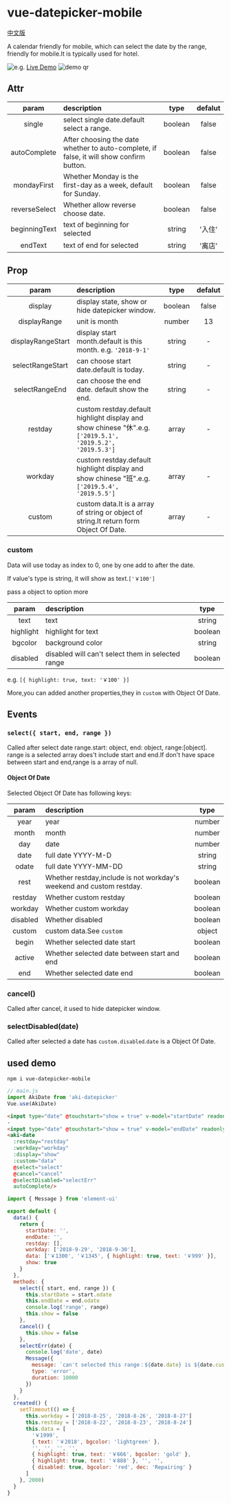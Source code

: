 # vue-datepicker-mobile
[中文版](/doc/zh-hans.md)

A calendar friendly for mobile, which can select the date by the range, friendly for mobile.It is typically used for hotel. 

![e.g.](https://github.com/ikarosu/vue-datepicker-mobile/blob/master/git/eg.png?raw=true)
[Live Demo](https://ikarosu.github.io/datepicker/)
![demo qr](https://github.com/ikarosu/vue-datepicker-mobile/blob/master/git/qr.png?raw=true)

## Attr

| param | description | type | defalut |
| :-: | :- | :-: | :-: |
| single | select single date.default select a range. | boolean | false |
| autoComplete |  After choosing the date whether to auto-complete, if false, it will show confirm button. | boolean | false |
| mondayFirst | Whether Monday is the first-day as a week, default for Sunday. | boolean | false |
| reverseSelect | Whether allow reverse choose date. | boolean | false |
| beginningText | text of beginning for selected | string | '入住' |
| endText | text of end for selected | string | '离店' |

## Prop
| param | description | type | defalut |
| :-: | :- | :-: | :-: |
| display | display state, show or hide datepicker window. | boolean | false |
| displayRange | unit is month | number | 13 |
| displayRangeStart | display start month.default is this month. e.g. `'2018-9-1'` | string | - |
| selectRangeStart | can choose start date.default is today. | string | - |
| selectRangeEnd |can choose the end date. default show the end. | string | - |
| restday | custom restday.default highlight display and show chinese "休".e.g. `['2019.5.1', '2019.5.2', '2019.5.3']` | array | - |
| workday | custom restday.default highlight display and show chinese "班".e.g. `['2019.5.4', '2019.5.5']` | array | - |
| custom | custom data.It is a array of string or object of string.It return form Object Of Date. | array | - |

### custom
Data will use today as index to 0, one by one add to after the date.

If value's type is string, it will show as text.`['￥100']`

pass a object to option more

| param | description | type |
| :-: | :- | :-: |
| text | text | string |
| highlight | highlight for text | boolean |
| bgcolor | background color | string |
| disabled | disabled will can't select them in selected range | boolean |

e.g. `[{ highlight: true, text: '￥100' }]`

More,you can added another properties,they in `custom` with Object Of Date.

## Events

### `select({ start, end, range })`
Called after select date range.start: object, end: object, range:[object].
range is a selected array does't include start and end.If don't have space between start and end,range is a array of null.
#### Object Of Date
Selected Object Of Date has following keys:

| param | description | type |
| :-: | :- | :-: |
| year | year | number |
| month | month | number |
| day | date | number |
| date | full date YYYY-M-D | string |
| odate | full date YYYY-MM-DD | string |
| rest | Whether restday,include is not workday's weekend and custom restday. | boolean |
| restday | Whether custom restday | boolean |
| workday | Whether custom workday | boolean |
| disabled | Whether disabled | boolean |
| custom | custom data.See `custom` | object |
| begin | Whether selected date start | boolean |
| active | Whether selected date between start and end | boolean |
| end | Whether selected date end | boolean |
### cancel()
Called after cancel, it used to hide datepicker window.

### selectDisabled(date)
Called after selected a date has `custom.disabled`.`date` is a Object Of Date.

## used demo
```
npm i vue-datepicker-mobile
```

```javascript
// main.js
import AkiDate from 'aki-datepicker'
Vue.use(AkiDate)
```

```html
<input type="date" @touchstart="show = true" v-model="startDate" readonly>
-
<input type="date" @touchstart="show = true" v-model="endDate" readonly>
<aki-date
  :restday="restday"
  :workday="workday"
  :display="show"
  :custom="data"
  @select="select"
  @cancel="cancel"
  @selectDisabled="selectErr"
  autoComplete/>
```

```javascript
import { Message } from 'element-ui'

export default {
  data() {
    return {
      startDate: '',
      endDate: '',
      restday: [],
      workday: ['2018-9-29', '2018-9-30'],
      data: ['￥1300', '￥1345', { highlight: true, text: '￥999' }],
      show: true
    }
  },
  methods: {
    select({ start, end, range }) {
      this.startDate = start.odate
      this.endDate = end.odate
      console.log('range', range)
      this.show = false
    },
    cancel() {
      this.show = false
    },
    selectErr(date) {
      console.log('date', date)
      Message({
        message: `can't selected this range：${date.date} is ${date.custom.dec}`,
        type: 'error',
        duration: 10000
      })
    }
  },
  created() {
    setTimeout(() => {
      this.workday = ['2018-8-25', '2018-8-26', '2018-8-27']
      this.restday = ['2018-8-22', '2018-8-23', '2018-8-24']
      this.data = [
        '￥1999',
        { text: '￥2018', bgcolor: 'lightgreen' },
        '', '', '', '',
        { highlight: true, text: '￥666', bgcolor: 'gold' },
        { highlight: true, text: '￥888' }, '', '',
        { disabled: true, bgcolor: 'red', dec: 'Repairing' }
      ]
    }, 2000)
  }
}
```
